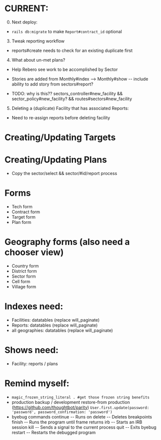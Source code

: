 # CURRENT:
0. Next deploy:
- `rails db:migrate` to make `Report#contract_id` optional

3. Tweak reporting workflow
- reports#create needs to check for an existing duplicate first

4. What about un-met plans?
- Help Rebero see work to be accomplished by Sector

- Stories are added from Monthly#index --> Monthly#show
-- include ability to add story from sectors#report?

- TODO: why is this?? sectors_controller#new_facility && sector_policy#new_facility? && routes#sectors#new_facility

5. Deleting a (duplicate) Facility that has associated Reports:
- Need to re-assign reports before deleting facility

# Creating/Updating Targets

# Creating/Updating Plans
* Copy the sector/select && sector/#id/report process

# Forms
- Tech form
- Contract form
- Target form
- Plan form

# Geography forms (also need a chooser view)
- Country form
- District form
- Sector form
- Cell form
- Village form

# Indexes need:
- Facilities: datatables (replace will_paginate)
- Reports: datatables (replace will_paginate)
- all geographies: datatables (replace will_paginate)

# Shows need:
- Facility: reports / plans

# Remind myself:
* `magic_frozen_string_literal . #get those frozen string benefits`
* production backup / development restore-from production (https://github.com/thoughtbot/parity)
  `User.first.update(password: 'password', password_confirmation: 'password')`
* byebug commands
    continue   -- Runs on
    delete     -- Deletes breakpoints
    finish     -- Runs the program until frame returns
    irb        -- Starts an IRB session
    kill       -- Sends a signal to the current process
    quit       -- Exits byebug
    restart    -- Restarts the debugged program
